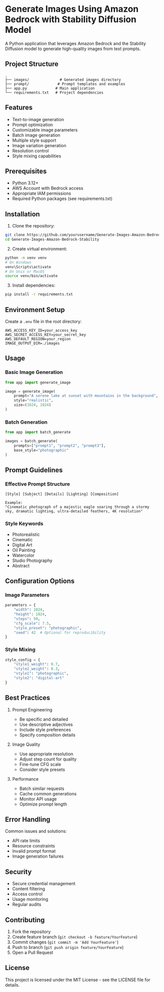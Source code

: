 # Generate Images Using Amazon Bedrock with Stability Diffusion Model

A Python application that leverages Amazon Bedrock and the Stability Diffusion model to generate high-quality images from text prompts.

## Project Structure

```
.
├── images/              # Generated images directory
├── prompt/             # Prompt templates and examples
├── app.py             # Main application
└── requirements.txt   # Project dependencies
```

## Features

- Text-to-image generation
- Prompt optimization
- Customizable image parameters
- Batch image generation
- Multiple style support
- Image variation generation
- Resolution control
- Style mixing capabilities

## Prerequisites

- Python 3.12+
- AWS Account with Bedrock access
- Appropriate IAM permissions
- Required Python packages (see requirements.txt)

## Installation

1. Clone the repository:
```bash
git clone https://github.com/yourusername/Generate-Images-Amazon-Bedrock-Stability.git
cd Generate-Images-Amazon-Bedrock-Stability
```

2. Create virtual environment:
```bash
python -m venv venv
# On Windows
venv\Scripts\activate
# On Unix or MacOS
source venv/bin/activate
```

3. Install dependencies:
```bash
pip install -r requirements.txt
```

## Environment Setup

Create a `.env` file in the root directory:
```
AWS_ACCESS_KEY_ID=your_access_key
AWS_SECRET_ACCESS_KEY=your_secret_key
AWS_DEFAULT_REGION=your_region
IMAGE_OUTPUT_DIR=./images
```

## Usage

### Basic Image Generation

```python
from app import generate_image

image = generate_image(
    prompt="A serene lake at sunset with mountains in the background",
    style="realistic",
    size=(1024, 1024)
)
```

### Batch Generation

```python
from app import batch_generate

images = batch_generate(
    prompts=["prompt1", "prompt2", "prompt3"],
    base_style="photographic"
)
```

## Prompt Guidelines

### Effective Prompt Structure
```
[Style] [Subject] [Details] [Lighting] [Composition]

Example:
"Cinematic photograph of a majestic eagle soaring through a stormy sky, dramatic lighting, ultra-detailed feathers, 4K resolution"
```

### Style Keywords
- Photorealistic
- Cinematic
- Digital Art
- Oil Painting
- Watercolor
- Studio Photography
- Abstract

## Configuration Options

### Image Parameters
```python
parameters = {
    "width": 1024,
    "height": 1024,
    "steps": 50,
    "cfg_scale": 7.5,
    "style_preset": "photographic",
    "seed": 42  # Optional for reproducibility
}
```

### Style Mixing
```python
style_config = {
    "style1_weight": 0.7,
    "style2_weight": 0.3,
    "style1": "photographic",
    "style2": "digital-art"
}
```

## Best Practices

1. Prompt Engineering
   - Be specific and detailed
   - Use descriptive adjectives
   - Include style preferences
   - Specify composition details

2. Image Quality
   - Use appropriate resolution
   - Adjust step count for quality
   - Fine-tune CFG scale
   - Consider style presets

3. Performance
   - Batch similar requests
   - Cache common generations
   - Monitor API usage
   - Optimize prompt length

## Error Handling

Common issues and solutions:
- API rate limits
- Resource constraints
- Invalid prompt format
- Image generation failures

## Security

- Secure credential management
- Content filtering
- Access control
- Usage monitoring
- Regular audits

## Contributing

1. Fork the repository
2. Create feature branch (`git checkout -b feature/YourFeature`)
3. Commit changes (`git commit -m 'Add YourFeature'`)
4. Push to branch (`git push origin feature/YourFeature`)
5. Open a Pull Request

## License

This project is licensed under the MIT License - see the LICENSE file for details.